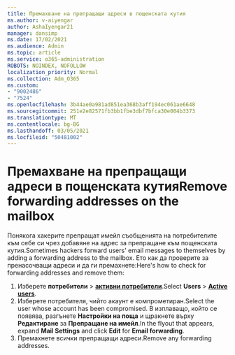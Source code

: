 ```yaml
---
title: Премахване на препращащи адреси в пощенската кутия
ms.author: v-aiyengar
author: AshaIyengar21
manager: dansimp
ms.date: 17/02/2021
ms.audience: Admin
ms.topic: article
ms.service: o365-administration
ROBOTS: NOINDEX, NOFOLLOW
localization_priority: Normal
ms.collection: Adm_O365
ms.custom:
- "9002486"
- "7524"
ms.openlocfilehash: 3b44ae0a981ad851ea368b3aff194ec061ae6648
ms.sourcegitcommit: 251e2e82571fb3bb1fbe3dbf7bfca30e004b3373
ms.translationtype: MT
ms.contentlocale: bg-BG
ms.lasthandoff: 03/05/2021
ms.locfileid: "50481002"
---
```

# <a name="remove-forwarding-addresses-on-the-mailbox"></a><span data-ttu-id="3d186-102">Премахване на препращащи адреси в пощенската кутия</span><span class="sxs-lookup"><span data-stu-id="3d186-102">Remove forwarding addresses on the mailbox</span></span>

<span data-ttu-id="3d186-103">Понякога хакерите препращат имейл съобщенията на потребителите към себе си чрез добавяне на адрес за препращане към пощенската кутия.</span><span class="sxs-lookup"><span data-stu-id="3d186-103">Sometimes hackers forward users' email messages to themselves by adding a forwarding address to the mailbox.</span></span> <span data-ttu-id="3d186-104">Ето как да проверите за пренасочващи адреси и да ги премахнете:</span><span class="sxs-lookup"><span data-stu-id="3d186-104">Here's how to check for forwarding addresses and remove them:</span></span>

1. <span data-ttu-id="3d186-105">Изберете **потребители**  >  **[активни потребители](https://go.microsoft.com/fwlink/p/?linkid=834822)**.</span><span class="sxs-lookup"><span data-stu-id="3d186-105">Select **Users** > **[Active users](https://go.microsoft.com/fwlink/p/?linkid=834822)**.</span></span>
1. <span data-ttu-id="3d186-106">Изберете потребителя, чийто акаунт е компрометиран.</span><span class="sxs-lookup"><span data-stu-id="3d186-106">Select the user whose account has been compromised.</span></span> <span data-ttu-id="3d186-107">В изплаващо, който се появява, разгънете **Настройки на поща** и щракнете върху **Редактиране** за **Препращане на имейл**.</span><span class="sxs-lookup"><span data-stu-id="3d186-107">In the flyout that appears, expand **Mail Settings** and click **Edit** for **Email forwarding**.</span></span>
1. <span data-ttu-id="3d186-108">Премахнете всички препращащи адреси.</span><span class="sxs-lookup"><span data-stu-id="3d186-108">Remove any forwarding addresses.</span></span>
